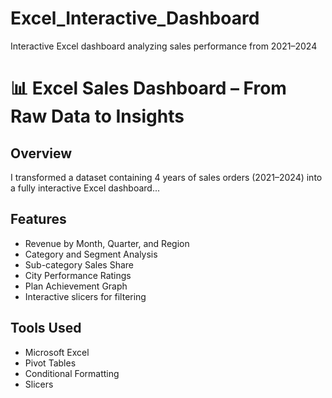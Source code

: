 # Excel_Interactive_Dashboard
Interactive Excel dashboard analyzing sales performance from 2021–2024
# 📊 Excel Sales Dashboard – From Raw Data to Insights

## Overview
I transformed a dataset containing 4 years of sales orders (2021–2024) into a fully interactive Excel dashboard...

## Features
- Revenue by Month, Quarter, and Region
- Category and Segment Analysis
- Sub-category Sales Share
- City Performance Ratings
- Plan Achievement Graph
- Interactive slicers for filtering

## Tools Used
- Microsoft Excel
- Pivot Tables
- Conditional Formatting
- Slicers


